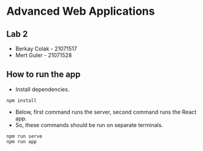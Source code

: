 # Advanced Web Applications

## Lab 2

- Berkay Colak - 21071517
- Mert Guler - 21071528

## How to run the app

- Install dependencies.

```
npm install
```

- Below, first command runs the server, second command runs the React app.
- So, these commands should be run on separate terminals.

```
npm run serve
npm run app
```
